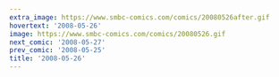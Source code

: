 ```yaml
---
extra_image: https://www.smbc-comics.com/comics/20080526after.gif
hovertext: '2008-05-26'
image: https://www.smbc-comics.com/comics/20080526.gif
next_comic: '2008-05-27'
prev_comic: '2008-05-25'
title: '2008-05-26'
---
```



